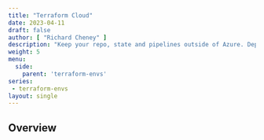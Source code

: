 ```yaml
---
title: "Terraform Cloud"
date: 2023-04-11
draft: false
author: [ "Richard Cheney" ]
description: "Keep your repo, state and pipelines outside of Azure. Deploy with OpenId Connect"
weight: 5
menu:
  side:
    parent: 'terraform-envs'
series:
 - terraform-envs
layout: single
---
```


## Overview